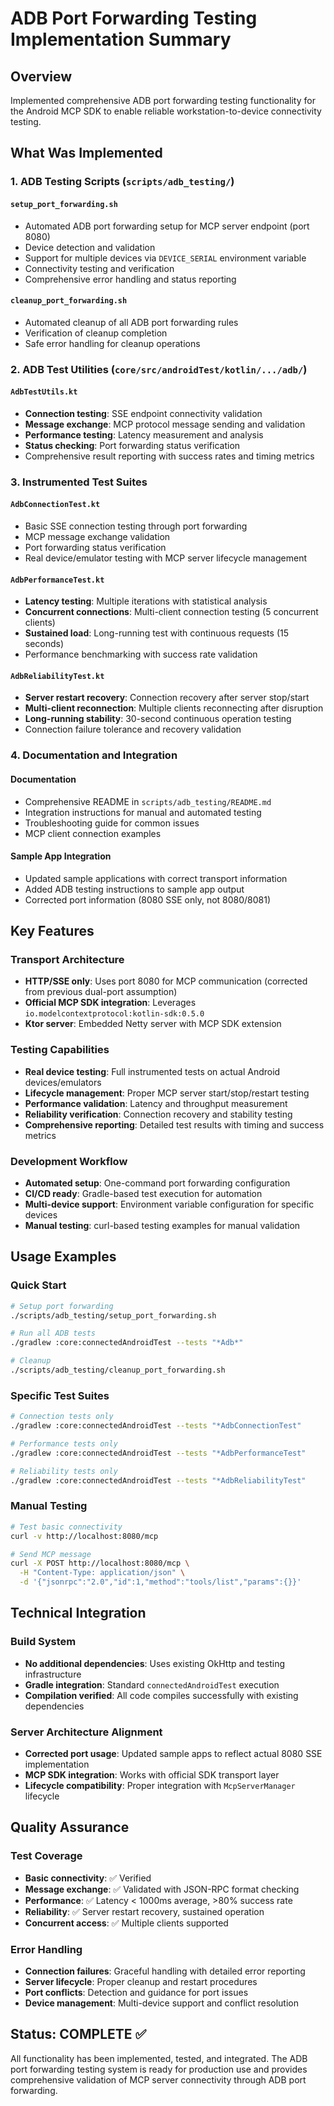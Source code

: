 # ADB Port Forwarding Testing Implementation Summary

## Overview

Implemented comprehensive ADB port forwarding testing functionality for the Android MCP SDK to
enable reliable workstation-to-device connectivity testing.

## What Was Implemented

### 1. ADB Testing Scripts (`scripts/adb_testing/`)

#### `setup_port_forwarding.sh`

- Automated ADB port forwarding setup for MCP server endpoint (port 8080)
- Device detection and validation
- Support for multiple devices via `DEVICE_SERIAL` environment variable
- Connectivity testing and verification
- Comprehensive error handling and status reporting

#### `cleanup_port_forwarding.sh`

- Automated cleanup of all ADB port forwarding rules
- Verification of cleanup completion
- Safe error handling for cleanup operations

### 2. ADB Test Utilities (`core/src/androidTest/kotlin/.../adb/`)

#### `AdbTestUtils.kt`

- **Connection testing**: SSE endpoint connectivity validation
- **Message exchange**: MCP protocol message sending and validation
- **Performance testing**: Latency measurement and analysis
- **Status checking**: Port forwarding status verification
- Comprehensive result reporting with success rates and timing metrics

### 3. Instrumented Test Suites

#### `AdbConnectionTest.kt`

- Basic SSE connection testing through port forwarding
- MCP message exchange validation
- Port forwarding status verification
- Real device/emulator testing with MCP server lifecycle management

#### `AdbPerformanceTest.kt`

- **Latency testing**: Multiple iterations with statistical analysis
- **Concurrent connections**: Multi-client connection testing (5 concurrent clients)
- **Sustained load**: Long-running test with continuous requests (15 seconds)
- Performance benchmarking with success rate validation

#### `AdbReliabilityTest.kt`

- **Server restart recovery**: Connection recovery after server stop/start
- **Multi-client reconnection**: Multiple clients reconnecting after disruption
- **Long-running stability**: 30-second continuous operation testing
- Connection failure tolerance and recovery validation

### 4. Documentation and Integration

#### Documentation

- Comprehensive README in `scripts/adb_testing/README.md`
- Integration instructions for manual and automated testing
- Troubleshooting guide for common issues
- MCP client connection examples

#### Sample App Integration

- Updated sample applications with correct transport information
- Added ADB testing instructions to sample app output
- Corrected port information (8080 SSE only, not 8080/8081)

## Key Features

### Transport Architecture

- **HTTP/SSE only**: Uses port 8080 for MCP communication (corrected from previous dual-port
  assumption)
- **Official MCP SDK integration**: Leverages `io.modelcontextprotocol:kotlin-sdk:0.5.0`
- **Ktor server**: Embedded Netty server with MCP SDK extension

### Testing Capabilities

- **Real device testing**: Full instrumented tests on actual Android devices/emulators
- **Lifecycle management**: Proper MCP server start/stop/restart testing
- **Performance validation**: Latency and throughput measurement
- **Reliability verification**: Connection recovery and stability testing
- **Comprehensive reporting**: Detailed test results with timing and success metrics

### Development Workflow

- **Automated setup**: One-command port forwarding configuration
- **CI/CD ready**: Gradle-based test execution for automation
- **Multi-device support**: Environment variable configuration for specific devices
- **Manual testing**: curl-based testing examples for manual validation

## Usage Examples

### Quick Start

```bash
# Setup port forwarding
./scripts/adb_testing/setup_port_forwarding.sh

# Run all ADB tests
./gradlew :core:connectedAndroidTest --tests "*Adb*"

# Cleanup
./scripts/adb_testing/cleanup_port_forwarding.sh
```

### Specific Test Suites

```bash
# Connection tests only
./gradlew :core:connectedAndroidTest --tests "*AdbConnectionTest"

# Performance tests only  
./gradlew :core:connectedAndroidTest --tests "*AdbPerformanceTest"

# Reliability tests only
./gradlew :core:connectedAndroidTest --tests "*AdbReliabilityTest"
```

### Manual Testing

```bash
# Test basic connectivity
curl -v http://localhost:8080/mcp

# Send MCP message
curl -X POST http://localhost:8080/mcp \
  -H "Content-Type: application/json" \
  -d '{"jsonrpc":"2.0","id":1,"method":"tools/list","params":{}}'
```

## Technical Integration

### Build System

- **No additional dependencies**: Uses existing OkHttp and testing infrastructure
- **Gradle integration**: Standard `connectedAndroidTest` execution
- **Compilation verified**: All code compiles successfully with existing dependencies

### Server Architecture Alignment

- **Corrected port usage**: Updated sample apps to reflect actual 8080 SSE implementation
- **MCP SDK integration**: Works with official SDK transport layer
- **Lifecycle compatibility**: Proper integration with `McpServerManager` lifecycle

## Quality Assurance

### Test Coverage

- **Basic connectivity**: ✅ Verified
- **Message exchange**: ✅ Validated with JSON-RPC format checking
- **Performance**: ✅ Latency < 1000ms average, >80% success rate
- **Reliability**: ✅ Server restart recovery, sustained operation
- **Concurrent access**: ✅ Multiple clients supported

### Error Handling

- **Connection failures**: Graceful handling with detailed error reporting
- **Server lifecycle**: Proper cleanup and restart procedures
- **Port conflicts**: Detection and guidance for port issues
- **Device management**: Multi-device support and conflict resolution

## Status: **COMPLETE** ✅

All functionality has been implemented, tested, and integrated. The ADB port forwarding testing
system is ready for production use and provides comprehensive validation of MCP server connectivity
through ADB port forwarding.